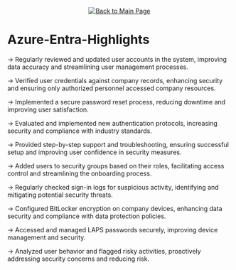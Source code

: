 <p align="center">
  <a href="https://github.com/Samuel-Cavada" target="_blank">
    <img src="https://img.shields.io/badge/Back_to_Main_Page-000000?style=for-the-badge&logo=github&logoColor=white" alt="Back to Main Page"/>
  </a>
</p>

# Azure-Entra-Highlights

→ Regularly reviewed and updated user accounts in the system, improving data accuracy and streamlining user management processes.


→ Verified user credentials against company records, enhancing security and ensuring only authorized personnel accessed company resources.


→ Implemented a secure password reset process, reducing downtime and improving user satisfaction.


→ Evaluated and implemented new authentication protocols, increasing security and compliance with industry standards.


→ Provided step-by-step support and troubleshooting, ensuring successful setup and improving user confidence in security measures.


→ Added users to security groups based on their roles, facilitating access control and streamlining the onboarding process.


→ Regularly checked sign-in logs for suspicious activity, identifying and mitigating potential security threats.


→ Configured BitLocker encryption on company devices, enhancing data security and compliance with data protection policies.


→ Accessed and managed LAPS passwords securely, improving device management and security.


→ Analyzed user behavior and flagged risky activities, proactively addressing security concerns and reducing risk.
